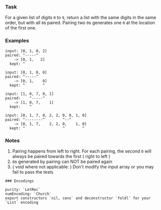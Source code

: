 ### Task

For a given list of digits `0` to `9`, return a list with the same digits in the same order, but with all `0`s paired. Pairing two `0`s generates one `0` at the location of the first one.

### Examples

```
input: [0, 1, 0, 2]
paired: ^-----^
    -> [0, 1,   2]
  kept: ^

input: [0, 1, 0, 0]
paired: ^-----^
    -> [0, 1,    0]
  kept: ^        ^

input: [1, 0, 7, 0, 1]
paired:    ^-----^
    -> [1, 0, 7,    1]
  kept:    ^

input: [0, 1, 7, 0, 2, 2, 0, 0, 1, 0]
paired: ^--------^        ^--^
    -> [0, 1, 7,    2, 2, 0,    1, 0]
  kept: ^                 ^        ^
```

### Notes

1. Pairing happens from left to right. For each pairing, the second `0` will always be paired towards the first ( right to left )
1. `0`s generated by pairing can NOT be paired again
1. ( void where not applicable: ) Don't modify the input array or you may fail to pass the tests

~~~if:lambdacalc
### Encodings

purity: `LetRec`  
numEncoding: `Church`  
export constructors `nil, cons` and deconstructor `foldl` for your `List` encoding  
~~~
